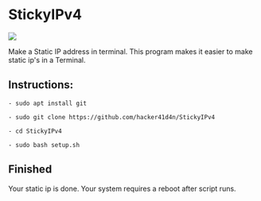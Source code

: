 # StickyIPv4
<a href="url"><img src="https://img.shields.io/github/license/hacker41d4n/StickyIPv4"></a>



Make a Static IP address in terminal. This program makes it easier to make static ip's in a Terminal.

## Instructions:

```
- sudo apt install git

- sudo git clone https://github.com/hacker41d4n/StickyIPv4

- cd StickyIPv4

- sudo bash setup.sh
```
## Finished 

Your static ip is done. Your system requires a reboot after script runs.
